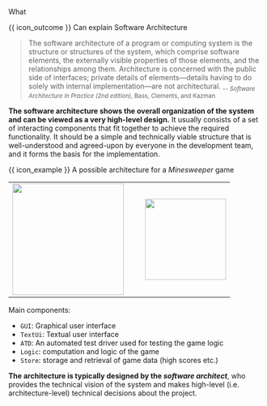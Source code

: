 <span id="title">What</span>

<span id="prereqs"></span>

<span id="outcomes">{{ icon_outcome }} Can explain Software Architecture</span>

<div id="body">

> The software architecture of a program or computing system is the structure or structures of the system, which comprise software elements, the externally visible properties of those elements, and the relationships among them. Architecture is concerned with the public side of interfaces; private details of elements—details having to do solely with internal implementation—are not architectural.
> <sub>-- _Software Architecture in Practice (2nd edition)_, Bass, Clements, and Kazman</sub>

**The software architecture shows the overall organization of the system and can be viewed as a very high-level design.** It usually consists of a set of interacting components that fit together to achieve the required functionality. It should be a simple and technically viable structure that is well-understood and agreed-upon by everyone in the development team, and it forms the basis for the implementation.

<box>

{{ icon_example }} A possible architecture for a _Minesweeper_ game

<table>
<tr>
<td><img src="{{baseUrl}}/architecture/introduction/what/images/minesweeper.png" height="220" /></td>
<td width="10px"></td>
<td><img src="{{baseUrl}}/architecture/introduction/what/images/minesweeperArchitecture.png" height="160" /></td>
</tr>
</table>
<p/>

Main components:
* `GUI`: Graphical user interface
* `TextUi`: Textual user interface
* `ATD`: An automated test driver used for testing the game logic
* `Logic`: computation and logic of the game
* `Store`: storage and retrieval of game data (high scores etc.)

</box>

**The architecture is typically designed by the _software architect_**, who provides the technical vision of the system and makes high-level (i.e. architecture-level) technical decisions about the project.


<!-- TODO: 
The logical view (satisfying the functional requirements) vs. the process view (concurrency issues) vs. the physical view (distribution issues) vs. the development view (how the design is broken down into implementation units with explicit representation of the dependencies among the units). -->

</div>

<div id="extras">

<include src="exercises.md" />

</div>